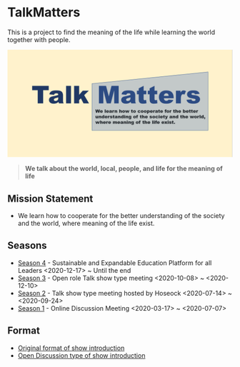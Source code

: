 # TalkMatters
This is a project to find the meaning of the life while learning the world together with people.

![picture 1](images/3ebf1a5adc2dba04cad5874da10da6fe82429739d159f753082665832c512dcd.png)  


> **We talk about the world, local, people, and life for the meaning of life**

## Mission Statement
* We learn how to cooperate for the better understanding of the society and the world, where meaning of the life exist.

## Seasons
* [Season 4](./Season4/README.md) - Sustainable and Expandable Education Platform for all Leaders <2020-12-17> ~ Until the end
* [Season 3](https://github.com/seock04/Uncertainty-Handler/wiki/Talk-matters-Season3) - Open role Talk show type meeting <2020-10-08> ~ <2020-12-10>
* [Season 2](https://github.com/seock04/Uncertainty-Handler/wiki/Talk-matters-Season2) - Talk show type meeting hosted by Hoseock <2020-07-14> ~ <2020-09-24>
* [Season 1](https://github.com/seock04/Uncertainty-Handler/wiki/Pathway-Level-4---Manage-Online-Meetings---Talk-matters-Season-1) - Online Discussion Meeting <2020-03-17> ~ <2020-07-07>


## Format
* [Original format of show introduction](https://github.com/seock04/TalkMatters/blob/main/TalkMatters_Original_Format.md)
* [Open Discussion type of show introduction](./TalkMatters_Panel_Discussion_format.md)


